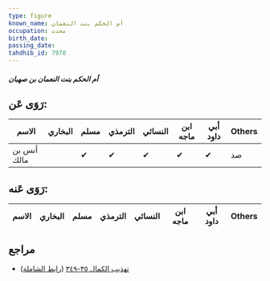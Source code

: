 ```yaml
---
type: figure
known_name: أم الحكم بنت النعمان
occupation: محدث
birth_date:
passing_date:
tahdhib_id: 7970
---
```

##### أم الحكم بنت النعمان بن صهبان

## رَوَى عَن:
| الاسم       | البخاري | مسلم | الترمذي | النسائي | ابن ماجه | أبي داود | Others |
| ----------- | ------- | ---- | ------- | ------- | -------- | -------- | ------ |
| أنس بن مالك |         | ✔    | ✔       | ✔       | ✔        | ✔        | صد     |
## رَوَى عَنه:
| الاسم | البخاري | مسلم | الترمذي | النسائي | ابن ماجه | أبي داود | Others |
| ----- | ------- | ---- | ------- | ------- | -------- | -------- | ------ |
## مراجع
- [تهذيب الكمال ٣٥-٣٤٩](obsidian://open?vault=Tahdhib-al-Kamal&file=Figures/٧٩٧٠-أم%20الحكم%20بنت%20النعمان%20بن%20صهبان) ([رابط الشاملة](https://shamela.ws/book/3722/18948))